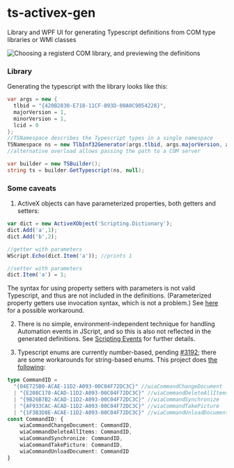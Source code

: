 # ts-activex-gen
Library and WPF UI for generating Typescript definitions from COM type libraries or WMI classes

![Choosing a registerd COM library, and previewing the definitions](https://raw.githubusercontent.com/zspitz/ts-activex-gen/master/screenshot-wia.png)

### Library

Generating the typescript with the library looks like this:

```csharp
var args = new {
  tlbid = "{420B2830-E718-11CF-893D-00A0C9054228}",
  majorVersion = 1,
  minorVersion = 1,
  lcid = 0
};
//TSNamespace describes the Typescript types in a single namespace
TSNamespace ns = new TlbInf32Generator(args.tlbid, args.majorVersion, args.minorVersion, args.lcid);
//alternative overload allows passing the path to a COM server

var builder = new TSBuilder();
string ts = builder.GetTypescript(ns, null);
```

### Some caveats
1. ActiveX objects can have parameterized properties, both getters and setters:

  ```javascript
  var dict = new ActiveXObject('Scripting.Dictionary');
  dict.Add('a',1);
  dict.Add('b',2);
  
  //getter with parameters
  WScript.Echo(dict.Item('a')); //prints 1
  
  //setter with parameters
  dict.Item('a') = 1;
  ```

  The syntax for using property setters with parameters is not valid Typescript, and thus are not included in the definitions. (Parameterized property getters use invocation syntax, which is not a problem.) See [here](https://github.com/Microsoft/TypeScript/issues/956#issuecomment-230396498) for a possible workaround.

2. There is no simple, environment-independent technique for handling Automation events in JScript, and so this is also not reflected in the generated definitions. See [Scripting Events](https://msdn.microsoft.com/en-us/library/ms974564.aspx?f=255&MSPPError=-2147217396) for further details.

3. Typescript enums are currently number-based, pending [#3192](https://github.com/Microsoft/TypeScript/issues/3192); there are some workarounds for string-based enums. This project does [the following](https://github.com/Microsoft/TypeScript/issues/3192#issuecomment-181363162):
  ```typescript
  type CommandID = 
    "{04E725B0-ACAE-11D2-A093-00C04F72DC3C}" //wiaCommandChangeDocument
    | "{E208C170-ACAD-11D2-A093-00C04F72DC3C}" //wiaCommandDeleteAllItems
    | "{9B26B7B2-ACAD-11D2-A093-00C04F72DC3C}" //wiaCommandSynchronize
    | "{AF933CAC-ACAD-11D2-A093-00C04F72DC3C}" //wiaCommandTakePicture
    | "{1F3B3D8E-ACAE-11D2-A093-00C04F72DC3C}" //wiaCommandUnloadDocument
  const CommandID: {
      wiaCommandChangeDocument: CommandID, 
      wiaCommandDeleteAllItems: CommandID, 
      wiaCommandSynchronize: CommandID, 
      wiaCommandTakePicture: CommandID, 
      wiaCommandUnloadDocument: CommandID
  }
  ```
